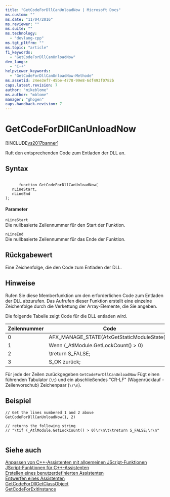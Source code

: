 ```yaml
---
title: "GetCodeForDllCanUnloadNow | Microsoft Docs"
ms.custom: ""
ms.date: "11/04/2016"
ms.reviewer: ""
ms.suite: ""
ms.technology: 
  - "devlang-cpp"
ms.tgt_pltfrm: ""
ms.topic: "article"
f1_keywords: 
  - "GetCodeForDllCanUnloadNow"
dev_langs: 
  - "C++"
helpviewer_keywords: 
  - "GetCodeForDllCanUnloadNow-Methode"
ms.assetid: 24ee3ef7-45be-4778-99e8-6df493f0782b
caps.latest.revision: 7
author: "mikeblome"
ms.author: "mblome"
manager: "ghogen"
caps.handback.revision: 7
---
```

# GetCodeForDllCanUnloadNow
[!INCLUDE[vs2017banner](../assembler/inline/includes/vs2017banner.md)]

Ruft den entsprechenden Code zum Entladen der DLL an.  
  
## <a name="syntax"></a>Syntax  
  
```  
  
      function GetCodeForDllCanUnloadNow(   
   nLineStart,   
   nLineEnd    
);  
```  
  
#### <a name="parameters"></a>Parameter  
 `nLineStart`  
 Die nullbasierte Zeilennummer für den Start der Funktion.  
  
 `nLineEnd`  
 Die nullbasierte Zeilennummer für das Ende der Funktion.  
  
## <a name="return-value"></a>Rückgabewert  
 Eine Zeichenfolge, die den Code zum Entladen der DLL.  
  
## <a name="remarks"></a>Hinweise  
 Rufen Sie diese Memberfunktion um den erforderlichen Code zum Entladen der DLL abzurufen. Das Aufrufen dieser Funktion erstellt eine einzelne Zeichenfolge durch die Verkettung der Array-Elemente, die Sie angeben.  
  
 Die folgende Tabelle zeigt Code für die DLL entladen wird.  
  
|Zeilennummer|Code|  
|-----------------|----------|  
|0|AFX_MANAGE_STATE(AfxGetStaticModuleState());|  
|1|Wenn (_AtlModule.GetLockCount() > 0)|  
|2|\treturn S_FALSE;|  
|3|S_OK zurück;|  
  
 Für jede der Zeilen zurückgegeben `GetCodeForDllCanUnloadNow` Fügt einen führenden Tabulator (`\t`) und ein abschließendes "CR-LF" (Wagenrücklauf - Zeilenvorschub) Zeichenpaar (`\r\n`).  
  
## <a name="example"></a>Beispiel  
  
```  
// Get the lines numbered 1 and 2 above  
GetCodeForDllCanUnloadNow(1, 2)  
  
// returns the following string  
// "\tif (_AtlModule.GetLockCount() > 0)\r\n\t\treturn S_FALSE;\r\n"  
  
```  
  
## <a name="see-also"></a>Siehe auch  
 [Anpassen von C++-Assistenten mit allgemeinen JScript-Funktionen](../ide/customizing-cpp-wizards-with-common-jscript-functions.md)   
 [JScript-Funktionen für C++-Assistenten](../ide/jscript-functions-for-cpp-wizards.md)   
 [Erstellen eines benutzerdefinierten Assistenten](../ide/creating-a-custom-wizard.md)   
 [Entwerfen eines Assistenten](../ide/designing-a-wizard.md)   
 [GetCodeForDllGetClassObject](../ide/getcodefordllgetclassobject.md)   
 [GetCodeForExitInstance](../ide/getcodeforexitinstance.md)